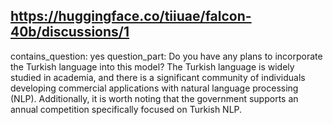 ## https://huggingface.co/tiiuae/falcon-40b/discussions/1

contains_question: yes
question_part: Do you have any plans to incorporate the Turkish language into this model? The Turkish language is widely studied in academia, and there is a significant community of individuals developing commercial applications with natural language processing (NLP). Additionally, it is worth noting that the government supports an annual competition specifically focused on Turkish NLP.